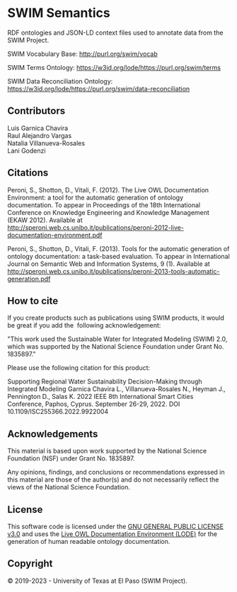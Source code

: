 # SWIM Semantics

RDF ontologies and JSON-LD context files used to annotate data from the SWIM Project.   

SWIM Vocabulary Base: http://purl.org/swim/vocab

SWIM Terms Ontology: https://w3id.org/lode/https://purl.org/swim/terms

SWIM Data Reconciliation Ontology: https://w3id.org/lode/https://purl.org/swim/data-reconciliation 

## Contributors
Luis Garnica Chavira    
Raul Alejandro Vargas    
Natalia Villanueva-Rosales    
Lani Godenzi   

## Citations

Peroni, S., Shotton, D., Vitali, F. (2012). The Live OWL Documentation Environment: a tool for the automatic generation of ontology documentation. To appear in Proceedings of the 18th International Conference on Knowledge Engineering and Knowledge Management (EKAW 2012). Available at http://speroni.web.cs.unibo.it/publications/peroni-2012-live-documentation-environment.pdf   

Peroni, S., Shotton, D., Vitali, F. (2013). Tools for the automatic generation of ontology documentation: a task-based evaluation. To appear in International Journal on Semantic Web and Information Systems, 9 (1). Available at http://speroni.web.cs.unibo.it/publications/peroni-2013-tools-automatic-generation.pdf   

## How to cite
If you create products such as publications using SWIM products, it would be great if you add the  following acknowledgement:   

"This work used the Sustainable Water for Integrated Modeling (SWIM) 2.0, which was supported by the National Science Foundation under Grant No. 1835897."  

Please use the following citation for this product:     

Supporting Regional Water Sustainability Decision-Making through Integrated Modeling
Garnica Chavira L., Villanueva-Rosales N., Heyman J., Pennington D., Salas K.
2022 IEEE 8th International Smart Cities Conference, Paphos, Cyprus. September 26-29, 2022.
DOI 10.1109/ISC255366.2022.9922004   

## Acknowledgements
This material is based upon work supported by the National Science Foundation (NSF) under Grant No. 1835897.   

Any opinions, findings, and conclusions or recommendations expressed in this material are those of the author(s) and do not necessarily reflect the views of the National Science Foundation.  

## License
This software code is licensed under the [GNU GENERAL PUBLIC LICENSE v3.0](./LICENSE) and uses the [Live OWL Documentation Environment (LODE)](https://essepuntato.it/lode/) for the generation of human readable ontology documentation. 

## Copyright
© 2019-2023 - University of Texas at El Paso (SWIM Project).
